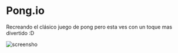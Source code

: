 Pong.io
=======

Recreando el clásico juego de pong pero esta ves con un toque mas divertido :D

![screensho](screenshots/game.png "Screenshot del home del juego.")
